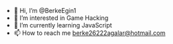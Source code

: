 - 👋 Hi, I’m @BerkeEgin1
- 👀 I’m interested in Game Hacking
- 🌱 I’m currently learning JavaScript
- 📫 How to reach me berke26222agalar@hotmail.com

<!---
BerkeEgin1/BerkeEgin1 is a ✨ special ✨ repository because its `README.md` (this file) appears on your GitHub profile.
You can click the Preview link to take a look at your changes.
--->
